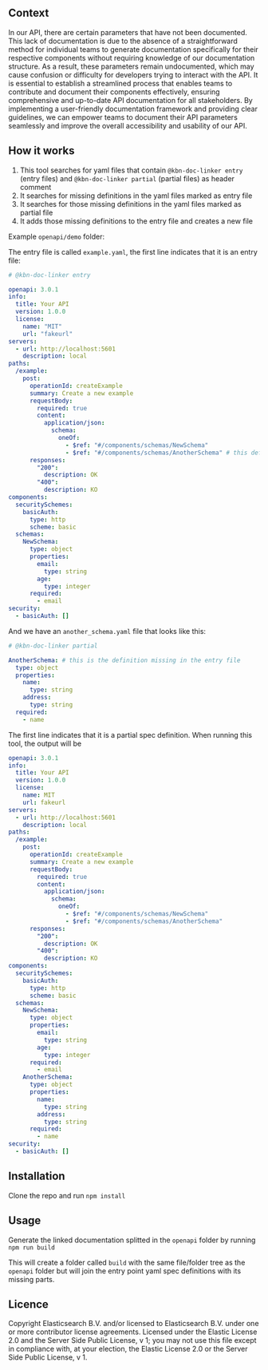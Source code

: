 ## Context

In our API, there are certain parameters that have not been documented. This lack of documentation is due to the absence of a straightforward method for individual teams to generate documentation specifically for their respective components without requiring knowledge of our documentation structure. As a result, these parameters remain undocumented, which may cause confusion or difficulty for developers trying to interact with the API. It is essential to establish a streamlined process that enables teams to contribute and document their components effectively, ensuring comprehensive and up-to-date API documentation for all stakeholders. By implementing a user-friendly documentation framework and providing clear guidelines, we can empower teams to document their API parameters seamlessly and improve the overall accessibility and usability of our API.

## How it works

1. This tool searches for yaml files that contain `@kbn-doc-linker entry` (entry files) and `@kbn-doc-linker partial` (partial files) as header comment
2. It searches for missing definitions in the yaml files marked as entry file
3. It searches for those missing definitions in the yaml files marked as partial file
4. It adds those missing definitions to the entry file and creates a new file

Example `openapi/demo` folder:

The entry file is called `example.yaml`, the first line indicates that it is an entry file:

```yaml
# @kbn-doc-linker entry

openapi: 3.0.1
info:
  title: Your API
  version: 1.0.0
  license:
    name: "MIT"
    url: "fakeurl"
servers:
  - url: http://localhost:5601
    description: local
paths:
  /example:
    post:
      operationId: createExample
      summary: Create a new example
      requestBody:
        required: true
        content:
          application/json:
            schema:
              oneOf:
                - $ref: "#/components/schemas/NewSchema"
                - $ref: "#/components/schemas/AnotherSchema" # this definition is missing in this file
      responses:
        "200":
          description: OK
        "400":
          description: KO
components:
  securitySchemes:
    basicAuth:
      type: http
      scheme: basic
  schemas:
    NewSchema:
      type: object
      properties:
        email:
          type: string
        age:
          type: integer
      required:
        - email
security:
  - basicAuth: []
```

And we have an `another_schema.yaml` file that looks like this:

```yaml
# @kbn-doc-linker partial

AnotherSchema: # this is the definition missing in the entry file
  type: object
  properties:
    name:
      type: string
    address:
      type: string
  required:
    - name
```

The first line indicates that it is a partial spec definition. When running this tool, the output will be

```yaml
openapi: 3.0.1
info:
  title: Your API
  version: 1.0.0
  license:
    name: MIT
    url: fakeurl
servers:
  - url: http://localhost:5601
    description: local
paths:
  /example:
    post:
      operationId: createExample
      summary: Create a new example
      requestBody:
        required: true
        content:
          application/json:
            schema:
              oneOf:
                - $ref: "#/components/schemas/NewSchema"
                - $ref: "#/components/schemas/AnotherSchema"
      responses:
        "200":
          description: OK
        "400":
          description: KO
components:
  securitySchemes:
    basicAuth:
      type: http
      scheme: basic
  schemas:
    NewSchema:
      type: object
      properties:
        email:
          type: string
        age:
          type: integer
      required:
        - email
    AnotherSchema:
      type: object
      properties:
        name:
          type: string
        address:
          type: string
      required:
        - name
security:
  - basicAuth: []
```

## Installation

Clone the repo and run `npm install`

## Usage

Generate the linked documentation splitted in the `openapi` folder by running `npm run build`

This will create a folder called `build` with the same file/folder tree as the `openapi` folder but will join the entry point yaml spec definitions with its missing parts.

## Licence

Copyright Elasticsearch B.V. and/or licensed to Elasticsearch B.V. under one or more contributor license agreements. Licensed under the Elastic License 2.0 and the Server Side Public License, v 1; you may not use this file except in compliance with, at your election, the Elastic License 2.0 or the Server Side Public License, v 1.
